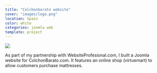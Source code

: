 ```yaml
---
title: "Colchonbarato website"
cover: "images/logo.png"
location: Spain
color: white
categories: joomla web
template: project
---
```


![](/work/cochonbarato/images/1.jpg)

As part of my partnership with WebsiteProfesional.com, I built a Joomla website for ColchonBarato.com. It features an online shop (virtuemart) to allow customers purchase mattresses.
